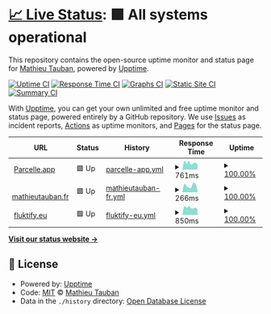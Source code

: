# [📈 Live Status](https://mtauban.github.io/parcelle-uptime): <!--live status--> **🟩 All systems operational**

This repository contains the open-source uptime monitor and status page for [Mathieu Tauban](http://www.mathieutauban.fr), powered by [Upptime](https://github.com/upptime/upptime).

[![Uptime CI](https://github.com/mtauban/parcelle-uptime/workflows/Uptime%20CI/badge.svg)](https://github.com/upptime/upptime/actions?query=workflow%3A%22Uptime+CI%22)
[![Response Time CI](https://github.com/mtauban/parcelle-uptime/workflows/Response%20Time%20CI/badge.svg)](https://github.com/upptime/upptime/actions?query=workflow%3A%22Response+Time+CI%22)
[![Graphs CI](https://github.com/mtauban/parcelle-uptime/workflows/Graphs%20CI/badge.svg)](https://github.com/upptime/upptime/actions?query=workflow%3A%22Graphs+CI%22)
[![Static Site CI](https://github.com/mtauban/parcelle-uptime/workflows/Static%20Site%20CI/badge.svg)](https://github.com/upptime/upptime/actions?query=workflow%3A%22Static+Site+CI%22)
[![Summary CI](https://github.com/mtauban/parcelle-uptime/workflows/Summary%20CI/badge.svg)](https://github.com/upptime/upptime/actions?query=workflow%3A%22Summary+CI%22)

With [Upptime](https://upptime.js.org), you can get your own unlimited and free uptime monitor and status page, powered entirely by a GitHub repository. We use [Issues](https://github.com/mtauban/parcelle-uptime/issues) as incident reports, [Actions](https://github.com/mtauban/parcelle-uptime/actions) as uptime monitors, and [Pages](https://mtauban.github.io/parcelle-uptime) for the status page.

<!--start: status pages-->
<!-- This summary is generated by Upptime (https://github.com/upptime/upptime) -->
<!-- Do not edit this manually, your changes will be overwritten -->
<!-- prettier-ignore -->
| URL | Status | History | Response Time | Uptime |
| --- | ------ | ------- | ------------- | ------ |
| <img alt="" src="https://favicons.githubusercontent.com/parcelle.app" height="13"> [Parcelle.app](https://parcelle.app) | 🟩 Up | [parcelle-app.yml](https://github.com/mtauban/parcelle-uptime/commits/HEAD/history/parcelle-app.yml) | <details><summary><img alt="Response time graph" src="./graphs/parcelle-app/response-time-week.png" height="20"> 761ms</summary><br><a href="https://mtauban.github.io/parcelle-uptime/history/parcelle-app"><img alt="Response time 799" src="https://img.shields.io/endpoint?url=https%3A%2F%2Fraw.githubusercontent.com%2Fmtauban%2Fparcelle-uptime%2FHEAD%2Fapi%2Fparcelle-app%2Fresponse-time.json"></a><br><a href="https://mtauban.github.io/parcelle-uptime/history/parcelle-app"><img alt="24-hour response time 581" src="https://img.shields.io/endpoint?url=https%3A%2F%2Fraw.githubusercontent.com%2Fmtauban%2Fparcelle-uptime%2FHEAD%2Fapi%2Fparcelle-app%2Fresponse-time-day.json"></a><br><a href="https://mtauban.github.io/parcelle-uptime/history/parcelle-app"><img alt="7-day response time 761" src="https://img.shields.io/endpoint?url=https%3A%2F%2Fraw.githubusercontent.com%2Fmtauban%2Fparcelle-uptime%2FHEAD%2Fapi%2Fparcelle-app%2Fresponse-time-week.json"></a><br><a href="https://mtauban.github.io/parcelle-uptime/history/parcelle-app"><img alt="30-day response time 734" src="https://img.shields.io/endpoint?url=https%3A%2F%2Fraw.githubusercontent.com%2Fmtauban%2Fparcelle-uptime%2FHEAD%2Fapi%2Fparcelle-app%2Fresponse-time-month.json"></a><br><a href="https://mtauban.github.io/parcelle-uptime/history/parcelle-app"><img alt="1-year response time 799" src="https://img.shields.io/endpoint?url=https%3A%2F%2Fraw.githubusercontent.com%2Fmtauban%2Fparcelle-uptime%2FHEAD%2Fapi%2Fparcelle-app%2Fresponse-time-year.json"></a></details> | <details><summary><a href="https://mtauban.github.io/parcelle-uptime/history/parcelle-app">100.00%</a></summary><a href="https://mtauban.github.io/parcelle-uptime/history/parcelle-app"><img alt="All-time uptime 100.00%" src="https://img.shields.io/endpoint?url=https%3A%2F%2Fraw.githubusercontent.com%2Fmtauban%2Fparcelle-uptime%2FHEAD%2Fapi%2Fparcelle-app%2Fuptime.json"></a><br><a href="https://mtauban.github.io/parcelle-uptime/history/parcelle-app"><img alt="24-hour uptime 100.00%" src="https://img.shields.io/endpoint?url=https%3A%2F%2Fraw.githubusercontent.com%2Fmtauban%2Fparcelle-uptime%2FHEAD%2Fapi%2Fparcelle-app%2Fuptime-day.json"></a><br><a href="https://mtauban.github.io/parcelle-uptime/history/parcelle-app"><img alt="7-day uptime 100.00%" src="https://img.shields.io/endpoint?url=https%3A%2F%2Fraw.githubusercontent.com%2Fmtauban%2Fparcelle-uptime%2FHEAD%2Fapi%2Fparcelle-app%2Fuptime-week.json"></a><br><a href="https://mtauban.github.io/parcelle-uptime/history/parcelle-app"><img alt="30-day uptime 100.00%" src="https://img.shields.io/endpoint?url=https%3A%2F%2Fraw.githubusercontent.com%2Fmtauban%2Fparcelle-uptime%2FHEAD%2Fapi%2Fparcelle-app%2Fuptime-month.json"></a><br><a href="https://mtauban.github.io/parcelle-uptime/history/parcelle-app"><img alt="1-year uptime 100.00%" src="https://img.shields.io/endpoint?url=https%3A%2F%2Fraw.githubusercontent.com%2Fmtauban%2Fparcelle-uptime%2FHEAD%2Fapi%2Fparcelle-app%2Fuptime-year.json"></a></details>
| <img alt="" src="https://favicons.githubusercontent.com/www.mathieutauban.fr" height="13"> [mathieutauban.fr](https://www.mathieutauban.fr/) | 🟩 Up | [mathieutauban-fr.yml](https://github.com/mtauban/parcelle-uptime/commits/HEAD/history/mathieutauban-fr.yml) | <details><summary><img alt="Response time graph" src="./graphs/mathieutauban-fr/response-time-week.png" height="20"> 266ms</summary><br><a href="https://mtauban.github.io/parcelle-uptime/history/mathieutauban-fr"><img alt="Response time 324" src="https://img.shields.io/endpoint?url=https%3A%2F%2Fraw.githubusercontent.com%2Fmtauban%2Fparcelle-uptime%2FHEAD%2Fapi%2Fmathieutauban-fr%2Fresponse-time.json"></a><br><a href="https://mtauban.github.io/parcelle-uptime/history/mathieutauban-fr"><img alt="24-hour response time 71" src="https://img.shields.io/endpoint?url=https%3A%2F%2Fraw.githubusercontent.com%2Fmtauban%2Fparcelle-uptime%2FHEAD%2Fapi%2Fmathieutauban-fr%2Fresponse-time-day.json"></a><br><a href="https://mtauban.github.io/parcelle-uptime/history/mathieutauban-fr"><img alt="7-day response time 266" src="https://img.shields.io/endpoint?url=https%3A%2F%2Fraw.githubusercontent.com%2Fmtauban%2Fparcelle-uptime%2FHEAD%2Fapi%2Fmathieutauban-fr%2Fresponse-time-week.json"></a><br><a href="https://mtauban.github.io/parcelle-uptime/history/mathieutauban-fr"><img alt="30-day response time 286" src="https://img.shields.io/endpoint?url=https%3A%2F%2Fraw.githubusercontent.com%2Fmtauban%2Fparcelle-uptime%2FHEAD%2Fapi%2Fmathieutauban-fr%2Fresponse-time-month.json"></a><br><a href="https://mtauban.github.io/parcelle-uptime/history/mathieutauban-fr"><img alt="1-year response time 324" src="https://img.shields.io/endpoint?url=https%3A%2F%2Fraw.githubusercontent.com%2Fmtauban%2Fparcelle-uptime%2FHEAD%2Fapi%2Fmathieutauban-fr%2Fresponse-time-year.json"></a></details> | <details><summary><a href="https://mtauban.github.io/parcelle-uptime/history/mathieutauban-fr">100.00%</a></summary><a href="https://mtauban.github.io/parcelle-uptime/history/mathieutauban-fr"><img alt="All-time uptime 99.95%" src="https://img.shields.io/endpoint?url=https%3A%2F%2Fraw.githubusercontent.com%2Fmtauban%2Fparcelle-uptime%2FHEAD%2Fapi%2Fmathieutauban-fr%2Fuptime.json"></a><br><a href="https://mtauban.github.io/parcelle-uptime/history/mathieutauban-fr"><img alt="24-hour uptime 100.00%" src="https://img.shields.io/endpoint?url=https%3A%2F%2Fraw.githubusercontent.com%2Fmtauban%2Fparcelle-uptime%2FHEAD%2Fapi%2Fmathieutauban-fr%2Fuptime-day.json"></a><br><a href="https://mtauban.github.io/parcelle-uptime/history/mathieutauban-fr"><img alt="7-day uptime 100.00%" src="https://img.shields.io/endpoint?url=https%3A%2F%2Fraw.githubusercontent.com%2Fmtauban%2Fparcelle-uptime%2FHEAD%2Fapi%2Fmathieutauban-fr%2Fuptime-week.json"></a><br><a href="https://mtauban.github.io/parcelle-uptime/history/mathieutauban-fr"><img alt="30-day uptime 100.00%" src="https://img.shields.io/endpoint?url=https%3A%2F%2Fraw.githubusercontent.com%2Fmtauban%2Fparcelle-uptime%2FHEAD%2Fapi%2Fmathieutauban-fr%2Fuptime-month.json"></a><br><a href="https://mtauban.github.io/parcelle-uptime/history/mathieutauban-fr"><img alt="1-year uptime 99.95%" src="https://img.shields.io/endpoint?url=https%3A%2F%2Fraw.githubusercontent.com%2Fmtauban%2Fparcelle-uptime%2FHEAD%2Fapi%2Fmathieutauban-fr%2Fuptime-year.json"></a></details>
| <img alt="" src="https://favicons.githubusercontent.com/fluktify.eu" height="13"> [fluktify.eu](https://fluktify.eu/) | 🟩 Up | [fluktify-eu.yml](https://github.com/mtauban/parcelle-uptime/commits/HEAD/history/fluktify-eu.yml) | <details><summary><img alt="Response time graph" src="./graphs/fluktify-eu/response-time-week.png" height="20"> 850ms</summary><br><a href="https://mtauban.github.io/parcelle-uptime/history/fluktify-eu"><img alt="Response time 948" src="https://img.shields.io/endpoint?url=https%3A%2F%2Fraw.githubusercontent.com%2Fmtauban%2Fparcelle-uptime%2FHEAD%2Fapi%2Ffluktify-eu%2Fresponse-time.json"></a><br><a href="https://mtauban.github.io/parcelle-uptime/history/fluktify-eu"><img alt="24-hour response time 672" src="https://img.shields.io/endpoint?url=https%3A%2F%2Fraw.githubusercontent.com%2Fmtauban%2Fparcelle-uptime%2FHEAD%2Fapi%2Ffluktify-eu%2Fresponse-time-day.json"></a><br><a href="https://mtauban.github.io/parcelle-uptime/history/fluktify-eu"><img alt="7-day response time 850" src="https://img.shields.io/endpoint?url=https%3A%2F%2Fraw.githubusercontent.com%2Fmtauban%2Fparcelle-uptime%2FHEAD%2Fapi%2Ffluktify-eu%2Fresponse-time-week.json"></a><br><a href="https://mtauban.github.io/parcelle-uptime/history/fluktify-eu"><img alt="30-day response time 793" src="https://img.shields.io/endpoint?url=https%3A%2F%2Fraw.githubusercontent.com%2Fmtauban%2Fparcelle-uptime%2FHEAD%2Fapi%2Ffluktify-eu%2Fresponse-time-month.json"></a><br><a href="https://mtauban.github.io/parcelle-uptime/history/fluktify-eu"><img alt="1-year response time 948" src="https://img.shields.io/endpoint?url=https%3A%2F%2Fraw.githubusercontent.com%2Fmtauban%2Fparcelle-uptime%2FHEAD%2Fapi%2Ffluktify-eu%2Fresponse-time-year.json"></a></details> | <details><summary><a href="https://mtauban.github.io/parcelle-uptime/history/fluktify-eu">100.00%</a></summary><a href="https://mtauban.github.io/parcelle-uptime/history/fluktify-eu"><img alt="All-time uptime 100.00%" src="https://img.shields.io/endpoint?url=https%3A%2F%2Fraw.githubusercontent.com%2Fmtauban%2Fparcelle-uptime%2FHEAD%2Fapi%2Ffluktify-eu%2Fuptime.json"></a><br><a href="https://mtauban.github.io/parcelle-uptime/history/fluktify-eu"><img alt="24-hour uptime 100.00%" src="https://img.shields.io/endpoint?url=https%3A%2F%2Fraw.githubusercontent.com%2Fmtauban%2Fparcelle-uptime%2FHEAD%2Fapi%2Ffluktify-eu%2Fuptime-day.json"></a><br><a href="https://mtauban.github.io/parcelle-uptime/history/fluktify-eu"><img alt="7-day uptime 100.00%" src="https://img.shields.io/endpoint?url=https%3A%2F%2Fraw.githubusercontent.com%2Fmtauban%2Fparcelle-uptime%2FHEAD%2Fapi%2Ffluktify-eu%2Fuptime-week.json"></a><br><a href="https://mtauban.github.io/parcelle-uptime/history/fluktify-eu"><img alt="30-day uptime 100.00%" src="https://img.shields.io/endpoint?url=https%3A%2F%2Fraw.githubusercontent.com%2Fmtauban%2Fparcelle-uptime%2FHEAD%2Fapi%2Ffluktify-eu%2Fuptime-month.json"></a><br><a href="https://mtauban.github.io/parcelle-uptime/history/fluktify-eu"><img alt="1-year uptime 100.00%" src="https://img.shields.io/endpoint?url=https%3A%2F%2Fraw.githubusercontent.com%2Fmtauban%2Fparcelle-uptime%2FHEAD%2Fapi%2Ffluktify-eu%2Fuptime-year.json"></a></details>

<!--end: status pages-->

[**Visit our status website →**](https://mtauban.github.io/parcelle-uptime)

## 📄 License

- Powered by: [Upptime](https://github.com/upptime/upptime)
- Code: [MIT](./LICENSE) © [Mathieu Tauban](http://www.mathieutauban.fr)
- Data in the `./history` directory: [Open Database License](https://opendatacommons.org/licenses/odbl/1-0/)
